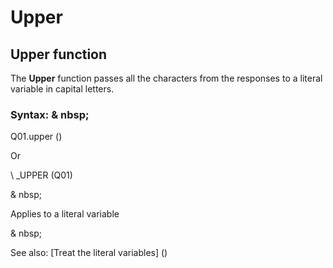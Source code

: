 # Upper

## Upper function

The **Upper** function passes all the characters from the responses to a literal variable in capital letters.

### Syntax: & nbsp;

Q01.upper ()

Or

\ _UPPER (Q01)

& nbsp;

Applies to a literal variable

& nbsp;

See also: [Treat the literal variables] (<Trellious Little Little.MD>)